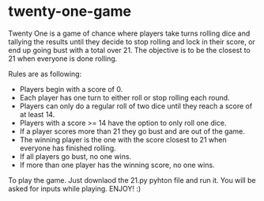# twenty-one-game
Twenty One is a game of chance where players take turns rolling dice and tallying the results until they decide to stop rolling and lock in their score, or end up going bust with a total over 21. The objective is to be the closest to 21 when everyone is done rolling.

Rules are as following:
- Players begin with a score of 0.
- Each player has one turn to either roll or stop rolling each round.
- Players can only do a regular roll of two dice until they 
  reach a score of at least 14.
- Players with a score >= 14 have the option to only roll one dice.
- If a player scores more than 21 they go bust and are out of the game.
- The winning player is the one with the score closest to 21 when everyone 
  has finished rolling.
- If all players go bust, no one wins.
- If more than one player has the winning score, no one wins.


To play the game. Just downlaod the 21.py pyhton file and run it. You will be asked for inputs while playing.
ENJOY! :)
